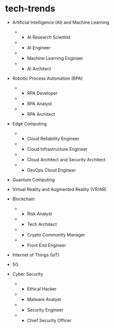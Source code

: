 # tech-trends

- Artificial Intelligence (AI) and Machine Learning
  -  - AI Research Scientist
  -  - AI Engineer
  -  - Machine Learning Engineer
  -  - AI Architect
  
- Robotic Process Automation (RPA)
  -  - RPA Developer
  -  - RPA Analyst
  -  - RPA Architect
  
- Edge Computing
  -  - Cloud Reliability Engineer
  -  - Cloud Infrastructure Engineer
  -  - Cloud Architect and Security Architect
  -  - DevOps Cloud Engineer
  
- Quantum Computing

- Virtual Reality and Augmented Reality (VR/AR)


- Blockchain
  -  - Risk Analyst
  -  - Tech Architect
  -  - Crypto Community Manager
  -  - Front End Engineer
  
- Internet of Things (IoT)

- 5G


- Cyber Security
  -  - Ethical Hacker 
  -  - Malware Analyst
  -  - Security Engineer 
  -  - Chief Security Officer
